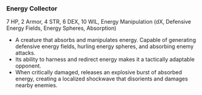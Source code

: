 ### Energy Collector
7 HP, 2 Armor, 4 STR, 6 DEX, 10 WIL, Energy Manipulation (dX, Defensive Energy Fields, Energy Spheres, Absorption)

- A creature that absorbs and manipulates energy. Capable of generating defensive energy fields, hurling energy spheres, and absorbing enemy attacks.
- Its ability to harness and redirect energy makes it a tactically adaptable opponent.
- When critically damaged, releases an explosive burst of absorbed energy, creating a localized shockwave that disorients and damages nearby enemies.

